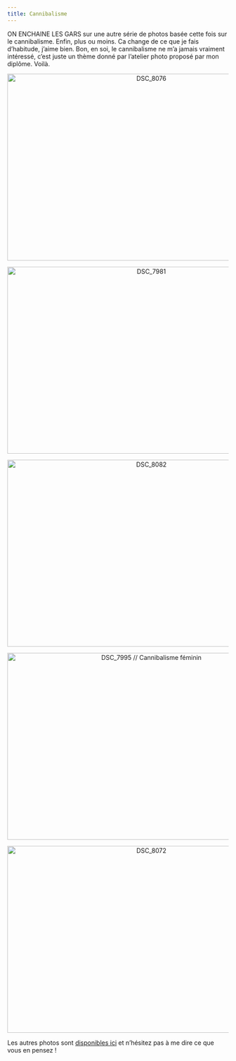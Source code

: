 ```yaml
---
title: Cannibalisme
---
```

ON ENCHAINE LES GARS sur une autre série de photos basée cette fois sur le cannibalisme. Enfin, plus ou moins. Ca change de ce que je fais d&rsquo;habitude, j&rsquo;aime bien. Bon, en soi, le cannibalisme ne m&rsquo;a jamais vraiment intéressé, c&rsquo;est juste un thème donné par l&rsquo;atelier photo proposé par mon diplôme. Voilà.

<p style="text-align:center;">
  <a href="http://www.flickr.com/photos/dondapo/5494970412/" title="DSC_8076 de Cyril Krylatov, sur Flickr"><img src="http://farm6.static.flickr.com/5260/5494970412_e281edf9ea_z.jpg" width="640" height="425" alt="DSC_8076" /></a>
</p>

<!--more-->

<p style="text-align:center;">
  <a href="http://www.flickr.com/photos/dondapo/5453891965/" title="DSC_7981 de Cyril Krylatov, sur Flickr"><img src="http://farm6.static.flickr.com/5058/5453891965_fbd688238f_z.jpg" width="640" height="425" alt="DSC_7981" /></a>
</p>

<p style="text-align:center;">
  <a href="http://www.flickr.com/photos/dondapo/5494380331/" title="DSC_8082 de Cyril Krylatov, sur Flickr"><img src="http://farm6.static.flickr.com/5254/5494380331_e498dd71c7_z.jpg" width="640" height="425" alt="DSC_8082" /></a>
</p>

<p style="text-align:center;">
  <a href="http://www.flickr.com/photos/dondapo/5456556729/" title="DSC_7995 // Cannibalisme féminin de Cyril Krylatov, sur Flickr"><img src="http://farm6.static.flickr.com/5217/5456556729_53f8b58289_z.jpg" width="640" height="425" alt="DSC_7995 // Cannibalisme féminin" /></a>
</p>

<p style="text-align:center;">
  <a href="http://www.flickr.com/photos/dondapo/5494372853/" title="DSC_8072 de Cyril Krylatov, sur Flickr"><img src="http://farm6.static.flickr.com/5173/5494372853_073822229d_z.jpg" width="640" height="425" alt="DSC_8072" /></a>
</p>

Les autres photos sont [disponibles ici][1] et n&rsquo;hésitez pas à me dire ce que vous en pensez !

 [1]: http://www.flickr.com/photos/dondapo/sets/72157625950896193/
